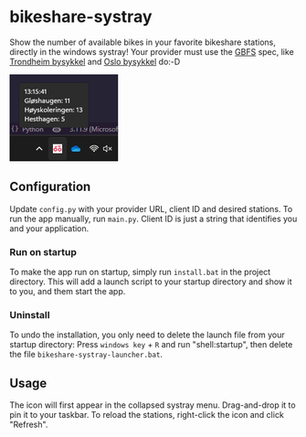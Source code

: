 # bikeshare-systray
Show the number of available bikes in your favorite bikeshare stations, directly in the windows systray! Your provider must use the [GBFS](https://github.com/MobilityData/gbfs/blob/master/gbfs.md) spec, like [Trondheim bysykkel](https://trondheimbysykkel.no/) and [Oslo bysykkel](https://oslobysykkel.no/) do:-D

![Demo](demo.png)

## Configuration
Update `config.py` with your provider URL, client ID and desired stations. To run the app manually, run `main.py`. Client ID is just a string that identifies you and your application.

### Run on startup
To make the app run on startup, simply run `install.bat` in the project directory. This will add a launch script to your startup directory and show it to you, and them start the app.

### Uninstall
To undo the installation, you only need to delete the launch file from your startup directory: Press `windows key` + `R` and run "shell:startup", then delete the file `bikeshare-systray-launcher.bat`.

## Usage
The icon will first appear in the collapsed systray menu. Drag-and-drop it to pin it to your taskbar. To reload the stations, right-click the icon and click "Refresh".
